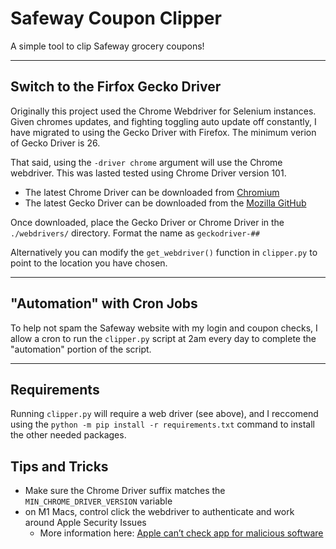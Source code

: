 # Safeway Coupon Clipper

A simple tool to clip Safeway grocery coupons!

---

## Switch to the Firfox Gecko Driver

Originally this project used the Chrome Webdriver for Selenium instances. Given chromes updates, and fighting toggling auto update off constantly, I have migrated to using the Gecko Driver with Firefox. The minimum verion of Gecko Driver is 26.

That said, using the `-driver chrome` argument will use the Chrome webdriver. This was lasted tested using Chrome Driver version 101.

- The latest Chrome Driver can be downloaded from [Chromium](https://chromedriver.chromium.org)
- The latest Gecko Driver can be downloaded from the [Mozilla GitHub](https://github.com/mozilla/geckodriver/releases)

Once downloaded, place the Gecko Driver or Chrome Driver in the `./webdrivers/` directory. Format the name as `geckodriver-##`

Alternatively you can modify the `get_webdriver()` function in `clipper.py` to point to the location you have chosen.

---

## "Automation" with Cron Jobs

To help not spam the Safeway website with my login and coupon checks, I allow a cron to run the `clipper.py` script at 2am every day to complete the "automation" portion of the script.

---

## Requirements

Running `clipper.py` will require a web driver (see above), and I reccomend using the `python -m pip install -r requirements.txt` command to install the other needed packages.

## Tips and Tricks

- Make sure the Chrome Driver suffix matches the `MIN_CHROME_DRIVER_VERSION` variable
- on M1 Macs, control click the webdriver to authenticate and work around Apple Security Issues
  - More information here: [Apple can’t check app for malicious software](https://support.apple.com/guide/mac-help/apple-cant-check-app-for-malicious-software-mchleab3a043/mac)
